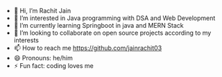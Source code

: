 - 👋 Hi, I’m Rachit Jain
- 👀 I’m interested in Java programming with DSA and Web Development
- 🌱 I’m currently learning Springboot in java and MERN Stack 
- 💞️ I’m looking to collaborate on open source projects according to my interests
- 📫 How to reach me  https://github.com/jainrachit03
- 😄 Pronouns: he/him
- ⚡ Fun fact: coding loves me 

<!---
jainrachit03/jainrachit03 is a ✨ special ✨ repository because its `README.md` (this file) appears on your GitHub profile.
You can click the Preview link to take a look at your changes.
--->
